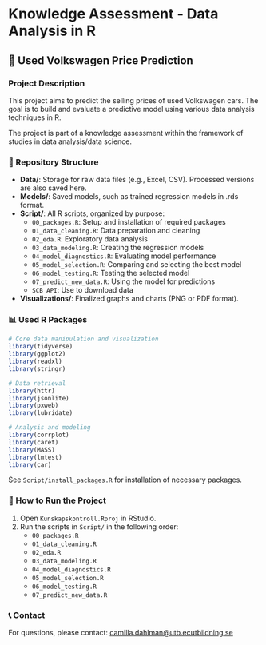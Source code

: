 # Knowledge Assessment - Data Analysis in R

## 🚗 Used Volkswagen Price Prediction

### Project Description
This project aims to predict the selling prices of used Volkswagen cars. The goal is to build and evaluate a predictive model using various data analysis techniques in R.

The project is part of a knowledge assessment within the framework of studies in data analysis/data science.

### 📁 Repository Structure

* **Data/**: Storage for raw data files (e.g., Excel, CSV). Processed versions are also saved here.
* **Models/**: Saved models, such as trained regression models in .rds format.
* **Script/**: All R scripts, organized by purpose:
  * `00_packages.R`: Setup and installation of required packages
  * `01_data_cleaning.R`: Data preparation and cleaning
  * `02_eda.R`: Exploratory data analysis
  * `03_data_modeling.R`: Creating the regression models
  * `04_model_diagnostics.R`: Evaluating model performance
  * `05_model_selection.R`: Comparing and selecting the best model
  * `06_model_testing.R`: Testing the selected model
  * `07_predict_new_data.R`: Using the model for predictions
  * `SCB API`: Use to download data
* **Visualizations/**: Finalized graphs and charts (PNG or PDF format).

### 📊 Used R Packages

```r
# Core data manipulation and visualization
library(tidyverse)
library(ggplot2)
library(readxl)
library(stringr)

# Data retrieval
library(httr)
library(jsonlite)
library(pxweb)
library(lubridate)

# Analysis and modeling
library(corrplot)
library(caret)
library(MASS)
library(lmtest)
library(car)
```

See `Script/install_packages.R` for installation of necessary packages.

### 🚀 How to Run the Project

1. Open `Kunskapskontroll.Rproj` in RStudio.
2. Run the scripts in `Script/` in the following order:
   * `00_packages.R`
   * `01_data_cleaning.R`
   * `02_eda.R`
   * `03_data_modeling.R`
   * `04_model_diagnostics.R`
   * `05_model_selection.R`
   * `06_model_testing.R`
   * `07_predict_new_data.R`

### 📞 Contact

For questions, please contact: camilla.dahlman@utb.ecutbildning.se
